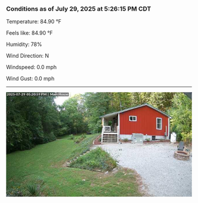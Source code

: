 ### Conditions as of July 29, 2025 at 5:26:15 PM CDT 

Temperature: 84.90 &deg;F

Feels like: 84.90 &deg;F

Humidity: 78%

Wind Direction: N

Windspeed: 0.0 mph

Wind Gust: 0.0 mph

---

<img src="./images/latest.jpeg"/>

